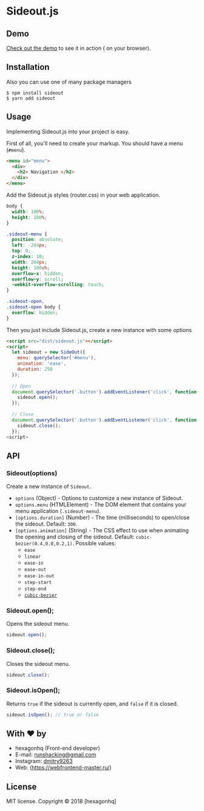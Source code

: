 # Sideout.js

## Demo

[Check out the demo](https://hexagonhq.github.io/sideout/) to see it in action ( on your browser).

## Installation

Also you can use one of many package managers

	$ npm install sideout
	$ yarn add sideout
	
## Usage

Implementing Sideout.js into your project is easy.

First of all, you'll need to create your markup. You should have a menu (`#menu`).

```html
<menu id="menu">
  <div>
    <h2> Navigation </h2>
  </div>
</menu>
```

Add the Sideout.js styles (router.css) in your web application.

```css
body {
  width: 100%;
  height: 100%;
}

.sideout-menu {
  position: absolute;
  left: -264px;
  top: 0;
  z-index: 10;
  width: 264px;
  height: 100vh;
  overflow-x: hidden;
  overflow-y: scroll;
  -webkit-overflow-scrolling: touch;
}

.sideout-open,
.sideout-open body {
  overflow: hidden;
}
```

Then you just include Sideout.js, create a new instance with some options

```html
<script src="dist/sideout.js"></script>
<script>
  let sideout = new SideOut({
    menu: querySelector('#menu'),
    animation: 'ease',
    duration: 250
  });
  
  // Open
  document.querySelector('.button').addEventListener('click', function() {
    sideout.open();
  });
  
  // Close
  document.querySelector('.button').addEventListener('click', function() {
    sideout.close();
  });
<script>
```

## API

### Sideout(options)

Create a new instance of `Sideout`.

- `options` (Object) - Options to customize a new instance of Sideout.
- `options.menu` (HTMLElement) - The DOM element that contains your menu application (`.sideout-menu`).
- `[options.duration]` (Number) - The time (milliseconds) to open/close the sideout. Default: `300`.
- `[options.animation]` (String) - The CSS effect to use when animating the opening and closing of the sideout. Default: `cubic-bezier(0.4,0.0,0.2,1)`. Possible values:
	- `ease`
    - `linear`
    - `ease-in`
    - `ease-out`
    - `ease-in-out`
    - `step-start`
    - `step-end`
    - [`cubic-bezier`](http://cubic-bezier.com/)

### Sideout.open();
Opens the sideout menu.

```js
sideout.open();
```

### Sideout.close();
Closes the sideout menu.

```js
sideout.close();
```

### Sideout.isOpen();
Returns `true` if the sideout is currently open, and `false` if it is closed.

```js
sideout.isOpen(); // true or false
```

## With :heart: by
- hexagonhq (Front-end developer)
- E-mail: [runshacking@gmail.com](mailto:runshacking@gmail.com)
- Instagram: [dmitry9263](https://www.instagram.com/dmitry9263/)
- Web: (https://webfrontend-master.ru/)

## License
MIT license. Copyright © 2018 [hexagonhq]





















